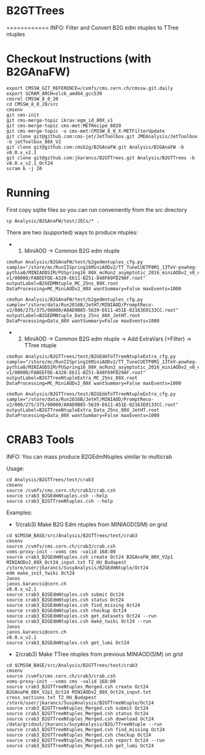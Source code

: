 # B2GTTrees
============
INFO: Filter and Convert B2G edm ntuples to TTree ntuples

Checkout Instructions (with B2GAnaFW)
=====================================

```Shell
export CMSSW_GIT_REFERENCE=/cvmfs/cms.cern.ch/cmssw.git.daily
export SCRAM_ARCH=slc6_amd64_gcc530
cmsrel CMSSW_8_0_20
cd CMSSW_8_0_20/src
cmsenv
git cms-init
git cms-merge-topic ikrav:egm_id_80X_v1
git cms-merge-topic cms-met:METRecipe_8020
git cms-merge-topic -u cms-met:CMSSW_8_0_X-METFilterUpdate
git clone git@github.com:cms-jet/JetToolbox.git JMEAnalysis/JetToolbox -b jetToolbox_80X_V2
git clone git@github.com:cmsb2g/B2GAnaFW.git Analysis/B2GAnaFW -b v8.0.x_v2.1
git clone git@github.com:jkarancs/B2GTTrees.git Analysis/B2GTTrees -b v8.0.x_v2.1_Oct24
scram b -j 20
```

Running
=======

First copy sqlite files so you can run conveniently from the src directory
```Shell
cp Analysis/B2GAnaFW/test/JECs/* .
```

There are two (supported) ways to produce ntuples:

   * 1) MiniAOD -> Common B2G edm ntuple
```Shell
cmsRun Analysis/B2GAnaFW/test/b2gedmntuples_cfg.py sample="/store/mc/RunIISpring16MiniAODv2/TT_TuneCUETP8M1_13TeV-powheg-pythia8/MINIAODSIM/PUSpring16_80X_mcRun2_asymptotic_2016_miniAODv2_v0_ext4-v1/00000/FABEEFDE-A328-E611-B251-848F69FD29AF.root" outputLabel=B2GEDMNtuple_MC_25ns_80X.root DataProcessing=MC_MiniAODv2_80X wantSummary=False maxEvents=1000

cmsRun Analysis/B2GAnaFW/test/b2gedmntuples_cfg.py sample="/store/data/Run2016B/JetHT/MINIAOD/PromptReco-v2/000/275/375/00000/A0AD9B85-5639-E611-A51E-02163E0133CC.root" outputLabel=B2GEDMNtuple_Data_25ns_80X_JetHT.root DataProcessing=Data_80X wantSummary=False maxEvents=1000
```

   * 2) MiniAOD -> Common B2G edm ntuple -> Add ExtraVars (+Filter) -> TTree ntuple
```Shell
cmsRun Analysis/B2GTTrees/test/B2GEdmToTTreeNtupleExtra_cfg.py sample="/store/mc/RunIISpring16MiniAODv2/TT_TuneCUETP8M1_13TeV-powheg-pythia8/MINIAODSIM/PUSpring16_80X_mcRun2_asymptotic_2016_miniAODv2_v0_ext4-v1/00000/FABEEFDE-A328-E611-B251-848F69FD29AF.root" outputLabel=B2GTTreeNtupleExtra_MC_25ns_80X.root DataProcessing=MC_MiniAODv2_80X wantSummary=False maxEvents=1000

cmsRun Analysis/B2GTTrees/test/B2GEdmToTTreeNtupleExtra_cfg.py sample="/store/data/Run2016B/JetHT/MINIAOD/PromptReco-v2/000/275/375/00000/A0AD9B85-5639-E611-A51E-02163E0133CC.root" outputLabel=B2GTTreeNtupleExtra_Data_25ns_80X_JetHT.root DataProcessing=Data_80X wantSummary=False maxEvents=1000
```

CRAB3 Tools
==========
INFO: You can mass produce B2GEdmNtuples similar to multicrab

Usage:
```Shell
cd Analysis/B2GTTrees/test/crab3
cmsenv
source /cvmfs/cms.cern.ch/crab3/crab.csh
source crab3_B2GEdmNtuples.csh --help
source crab3_B2GTTreeNtuples.csh --help
```

Examples:
   * 1/crab3) Make B2G Edm ntuples from MINIAOD(SIM) on grid
```Shell
cd $CMSSW_BASE/src/Analysis/B2GTTrees/test/crab3
cmsenv
source /cvmfs/cms.cern.ch/crab3/crab.csh
voms-proxy-init --voms cms -valid 168:00
source crab3_B2GEdmNtuples.csh create Oct24 B2GAnaFW_80X_V2p1 MINIAODv2_80X_Oct24_input.txt T2_HU_Budapest /store/user/jkarancs/SusyAnalysis/B2GEdmNtuple/Oct24
edm make_init_twiki Oct24
Janos
janos.karancsi@cern.ch
v8.0.x_v2.1
source crab3_B2GEdmNtuples.csh submit Oct24
source crab3_B2GEdmNtuples.csh status Oct24
source crab3_B2GEdmNtuples.csh find_missing Oct24
source crab3_B2GEdmNtuples.csh checkup Oct24
source crab3_B2GEdmNtuples.csh get_datasets Oct24 --run
source crab3_B2GEdmNtuples.csh make_twiki Oct24 --run
Janos
janos.karancsi@cern.ch
v8.0.x_v2.1
source crab3_B2GEdmNtuples.csh get_lumi Oct24
```

   * 2/crab3) Make TTree ntuples from previous MINIAOD(SIM) on grid
```Shell
cd $CMSSW_BASE/src/Analysis/B2GTTrees/test/crab3
cmsenv
source /cvmfs/cms.cern.ch/crab3/crab.csh
voms-proxy-init --voms cms -valid 168:00
source crab3_B2GTTreeNtuples_Merged.csh create Oct24 B2GAnaFW_80X_V2p1_Oct24 MINIAODv2_80X_Oct24_input.txt cross_sections.txt T2_HU_Budapest /store/user/jkarancs/SusyAnalysis/B2GTTreeNtuple/Oct24
source crab3_B2GTTreeNtuples_Merged.csh submit Oct24 
source crab3_B2GTTreeNtuples_Merged.csh status Oct24
source crab3_B2GTTreeNtuples_Merged.csh download Oct24 /data/gridout/jkarancs/SusyAnalysis/B2G/TTreeNtuple --run
source crab3_B2GTTreeNtuples_Merged.csh find_missing Oct24
source crab3_B2GTTreeNtuples_Merged.csh checkup Oct24
source crab3_B2GTTreeNtuples_Merged.csh report Oct24 --run
source crab3_B2GTTreeNtuples_Merged.csh get_lumi Oct24
```

